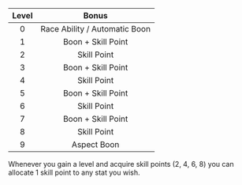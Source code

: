 | Level |             Bonus             |
| :---: | :---------------------------: |
|   0   | Race Ability / Automatic Boon |
|   1   |      Boon + Skill Point       |
|   2   |          Skill Point          |
|   3   |      Boon + Skill Point       |
|   4   |          Skill Point          |
|   5   |      Boon + Skill Point       |
|   6   |          Skill Point          |
|   7   |      Boon + Skill Point       |
|   8   |          Skill Point          |
|   9   |          Aspect Boon          |

Whenever you gain a level and acquire skill points (2, 4, 6, 8) you can allocate 1 skill point to any stat you wish.